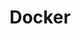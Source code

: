 ---
title: "Docker"
level: 3
category: "runtime-database"
tags: 
  - "web-dev"
  - "server"
description: "I've mainly used docker to host environments (such as NodeJS) and databases (such as ElasticSearch, MongoDB, and Redis), with docker-compose used to ensure all required dependencies can be run at the same time during development. When developing at home, I run my docker containers on the home server using Rancher (a web UI to control docker images and containers)."
lastUsed: "Recently"
projects:
  - title: "Brazos Portal (2.0)"
    uri: bp3-brazos-portal-2
  - title: "A Budgeting Application"
    uri: personal-budgeting-app
---